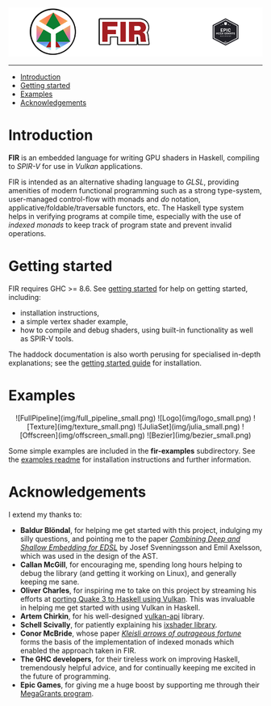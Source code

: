 
![FIR](img/banner.png)

---

* [Introduction](#introduction)
* [Getting started](#getting-started)
* [Examples](#examples)
* [Acknowledgements](#acknowledgements)

<a name="introduction"></a>
# Introduction
**FIR** is an embedded language for writing GPU shaders in Haskell, compiling to *SPIR-V* for use in *Vulkan* applications.

FIR is intended as an alternative shading language to *GLSL*, providing amenities of modern functional programming such as a strong type-system, user-managed control-flow with monads and *do* notation, applicative/foldable/traversable functors, etc.
The Haskell type system helps in verifying programs at compile time, especially with the use of *indexed monads* to keep track of program state and prevent invalid operations.


<a name="getting-started"></a>
# Getting started

FIR requires GHC >= 8.6. See [getting started](getting_started.md) for help on getting started, including:
  * installation instructions,
  * a simple vertex shader example,
  * how to compile and debug shaders, using built-in functionality as well as SPIR-V tools.

The haddock documentation is also worth perusing for specialised in-depth explanations; see the [getting started guide](getting_started.md#docs) for installation.

<a name="examples"></a>
# Examples

<div align="center">
![FullPipeline](img/full_pipeline_small.png) ![Logo](img/logo_small.png) ![Texture](img/texture_small.png) ![JuliaSet](img/julia_small.png) ![Offscreen](img/offscreen_small.png) ![Bezier](img/bezier_small.png)
</div>

Some simple examples are included in the **fir-examples** subdirectory.
See the [examples readme](fir-examples/readme.md) for installation instructions and further information.

<a name="acknowledgements"></a>
# Acknowledgements

I extend my thanks to:
* **Baldur Blöndal**, for helping me get started with this project, indulging my silly questions, and pointing me to the paper [*Combining Deep and Shallow Embedding for EDSL*](http://www.cse.chalmers.se/~josefs/publications/TFP12.pdf) by Josef Svenningsson and Emil Axelsson, which was used in the design of the AST.
* **Callan McGill**, for encouraging me, spending long hours helping to debug the library (and getting it working on Linux), and generally keeping me sane.
* **Oliver Charles**, for inspiring me to take on this project by streaming his efforts at [porting Quake 3 to Haskell using Vulkan](https://github.com/ocharles/zero-to-quake-3). This was invaluable in helping me get started with using Vulkan in Haskell.
* **Artem Chirkin**, for his well-designed [vulkan-api](https://github.com/achirkin/vulkan) library.
* **Schell Scivally**, for patiently explaining his [ixshader library](https://hackage.haskell.org/package/ixshader).
* **Conor McBride**, whose paper [*Kleisli arrows of outrageous fortune*](https://personal.cis.strath.ac.uk/conor.mcbride/Kleisli.pdf) forms the basis of the implementation of indexed monads which enabled the approach taken in FIR.
* **The GHC developers**, for their tireless work on improving Haskell, tremendously helpful advice, and for continually keeping me excited in the future of programming.
* **Epic Games**, for giving me a huge boost by supporting me through their [MegaGrants program](https://www.unrealengine.com/megagrants).
